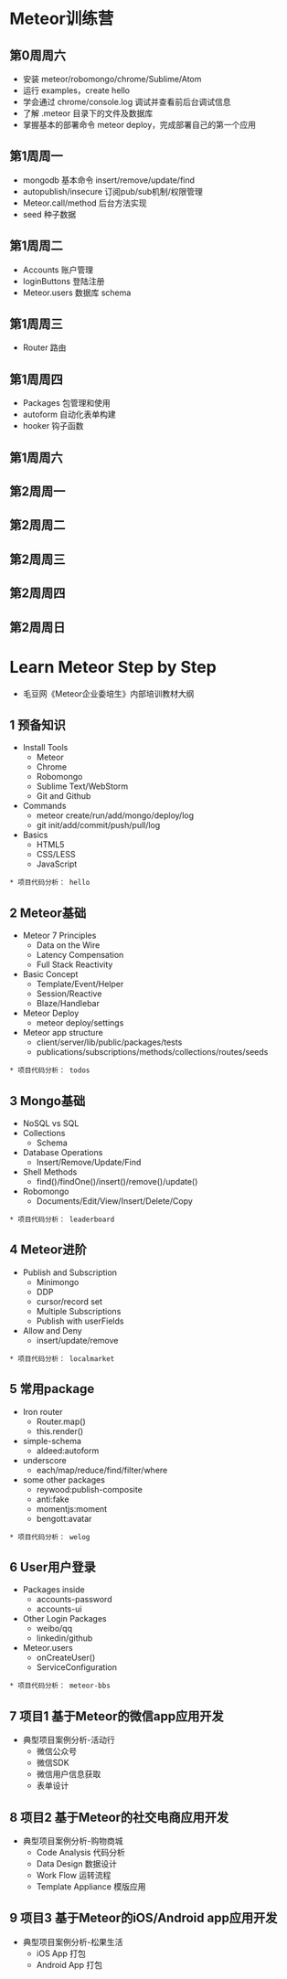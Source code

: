 # Meteor训练营

## 第0周周六
* 安装 meteor/robomongo/chrome/Sublime/Atom
* 运行 examples，create hello
* 学会通过 chrome/console.log 调试并查看前后台调试信息
* 了解 .meteor 目录下的文件及数据库
* 掌握基本的部署命令 meteor deploy，完成部署自己的第一个应用

## 第1周周一
* mongodb 基本命令 insert/remove/update/find
* autopublish/insecure 订阅pub/sub机制/权限管理
* Meteor.call/method 后台方法实现
* seed 种子数据

## 第1周周二
* Accounts 账户管理
* loginButtons 登陆注册
* Meteor.users 数据库 schema

## 第1周周三 
* Router 路由

## 第1周周四
* Packages 包管理和使用
* autoform 自动化表单构建
* hooker 钩子函数

## 第1周周六


## 第2周周一


## 第2周周二


## 第2周周三 


## 第2周周四


## 第2周周日


# Learn Meteor Step by Step 
* 毛豆网《Meteor企业委培生》内部培训教材大纲

## 1 预备知识
* Install Tools
  - Meteor
  - Chrome
  - Robomongo
  - Sublime Text/WebStorm
  - Git and Github
* Commands
  - meteor create/run/add/mongo/deploy/log
  - git init/add/commit/push/pull/log
* Basics
  - HTML5
  - CSS/LESS
  - JavaScript

```
* 项目代码分析： hello
```

## 2 Meteor基础
* Meteor 7 Principles
  - Data on the Wire
  - Latency Compensation
  - Full Stack Reactivity
* Basic Concept
  - Template/Event/Helper
  - Session/Reactive
  - Blaze/Handlebar
* Meteor Deploy
  - meteor deploy/settings
* Meteor app structure
  - client/server/lib/public/packages/tests
  - publications/subscriptions/methods/collections/routes/seeds

```
* 项目代码分析： todos
```

## 3 Mongo基础
* NoSQL vs SQL
* Collections
  - Schema
* Database Operations
  - Insert/Remove/Update/Find
* Shell Methods
  - find()/findOne()/insert()/remove()/update()
* Robomongo
  - Documents/Edit/View/Insert/Delete/Copy

```
* 项目代码分析： leaderboard
```

## 4 Meteor进阶
* Publish and Subscription
  - Minimongo
  - DDP
  - cursor/record set
  - Multiple Subscriptions 
  - Publish with userFields
* Allow and Deny
  - insert/update/remove

```
* 项目代码分析： localmarket
```

## 5 常用package
* Iron router
  - Router.map()
  - this.render()
* simple-schema
  - aldeed:autoform
* underscore
  - each/map/reduce/find/filter/where
* some other packages 
  - reywood:publish-composite
  - anti:fake
  - momentjs:moment
  - bengott:avatar

```
* 项目代码分析： welog
```

## 6 User用户登录
* Packages inside
  - accounts-password
  - accounts-ui
* Other Login Packages
  - weibo/qq
  - linkedin/github
* Meteor.users
  - onCreateUser()
  - ServiceConfiguration

```
* 项目代码分析： meteor-bbs
```

## 7 项目1 基于Meteor的微信app应用开发
* 典型项目案例分析-活动行
  - 微信公众号
  - 微信SDK
  - 微信用户信息获取
  - 表单设计

## 8 项目2 基于Meteor的社交电商应用开发
* 典型项目案例分析-购物商城
  - Code Analysis 代码分析
  - Data Design 数据设计
  - Work Flow 运转流程
  - Template Appliance 模版应用

## 9 项目3 基于Meteor的iOS/Android app应用开发
* 典型项目案例分析-松果生活
  - iOS App 打包
  - Android App 打包

